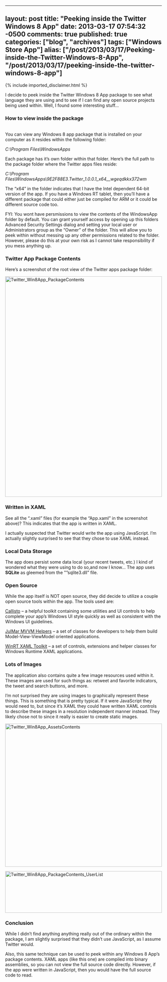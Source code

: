  ---
  layout: post
  title: "Peeking inside the Twitter Windows 8 App"
  date: 2013-03-17 07:54:32 -0500
  comments: true
  published: true
  categories: ["blog", "archives"]
  tags: ["Windows Store App"]
  alias: ["/post/2013/03/17/Peeking-inside-the-Twitter-Windows-8-App", "/post/2013/03/17/peeking-inside-the-twitter-windows-8-app"]
  ---
<!-- more -->
{% include imported_disclaimer.html %}
<p>I decide to peek inside the Twitter Windows 8 App package to see what language they are using and to see if I can find any open source projects being used within. Well, I found some interesting stuff…</p>  <h3>How to view inside the package</h3>  <p>   <br />You can view any Windows 8 app package that is installed on your computer as it resides within the following folder:</p>  <p><em>C:\Program Files\WindowsApps</em></p>  <p>Each package has it’s own folder within that folder. Here’s the full path to the package folder where the Twitter apps files reside:</p>  <p><em>C:\Program Files\WindowsApps\9E2F88E3.Twitter_1.0.0.1_x64__wgeqdkkx372wm</em></p>  <p>The “x64” in the folder indicates that I have the Intel dependent 64-bit version of the app. If you have a Windows RT tablet, then you’ll have a different package that could either just be compiled for ARM or it could be different source code too.</p>  <p>FYI: You wont have persmissions to view the contents of the WindowsApp folder by default. You can grant yourself access by opening up this folders Advanced Security Settings dialog and setting your local user or Administrators group as the “Owner” of the folder. This will allow you to peek within without messing up any other permissions related to the folder. However, please do this at your own risk as I cannot take responsibility if you mess anything up.</p>  <h3>Twitter App Package Contents</h3>  <p>Here’s a screenshot of the root view of the Twitter apps package folder:</p>  <p><a href="http://pietschsoft.com/image.axd?picture=Twitter_Win8App_PackageContents.png"><img title="Twitter_Win8App_PackageContents" style="border-top: 0px; border-right: 0px; background-image: none; border-bottom: 0px; padding-top: 0px; padding-left: 0px; border-left: 0px; display: inline; padding-right: 0px" border="0" alt="Twitter_Win8App_PackageContents" src="http://pietschsoft.com/image.axd?picture=Twitter_Win8App_PackageContents_thumb.png" width="504" height="710" /></a></p>  <h3>Written in XAML</h3>  <p>See all the “.xaml” files (for example the “App.xaml” in the screenshot above)? This indicates that the app is written in XAML.</p>  <p>I actually suspected that Twitter would write the app using JavaScript. I’m actually slightly surprised to see that they chose to use XAML instead.</p>  <h3>Local Data Storage</h3>  <p>The app does persist some data local (your recent tweets, etc.) I kind of wondered what they were using to do so,and now I know… The app uses <strong>SQLite</strong> as gleemed from the &quot;”sqlite3.dll” file.</p>  <h3>Open Source</h3>  <p>While the app itself is NOT open source, they did decide to utilize a couple open source tools within the app. The tools used are:</p>  <p><a href="http://winrtxamltoolkit.com/">Callisto</a> – a helpful toolkit containing some utilities and UI controls to help complete your app’s Windows UI style quickly as well as consistent with the Windows UI guidelines.</p>  <p><a href="http://mvvmhelpers.codeplex.com/">JulMar MVVM Helpers</a> – a set of classes for developers to help them build Model-View-ViewModel oriented applications.</p>  <p><a href="http://winrtxamltoolkit.codeplex.com/">WinRT XAML Toolkit</a> – a set of controls, extensions and helper classes for Windows Runtime XAML applications.</p>  <h3>Lots of Images</h3>  <p>The application also contains quite a few image resources used within it. These images are used for such things as: retweet and favorite indicators, the tweet and search buttons, and more.</p>  <p>I’m not surprised they are using images to graphically represent these things. This is something that is pretty typical. If it were JavaScript they would need to, but since it’s XAML they could have written XAML controls to describe these images in a resolution independent manner instead. They likely chose not to since it really is easier to create static images.</p>  <p><a href="http://pietschsoft.com/image.axd?picture=Twitter_Win8App_AssetsContents.png"><img title="Twitter_Win8App_AssetsContents" style="border-top: 0px; border-right: 0px; background-image: none; border-bottom: 0px; padding-top: 0px; padding-left: 0px; border-left: 0px; display: inline; padding-right: 0px" border="0" alt="Twitter_Win8App_AssetsContents" src="http://pietschsoft.com/image.axd?picture=Twitter_Win8App_AssetsContents_thumb.png" width="504" height="461" /></a></p>  <p><a href="http://pietschsoft.com/image.axd?picture=Twitter_Win8App_PackageContents_UserList.png"><img title="Twitter_Win8App_PackageContents_UserList" style="border-top: 0px; border-right: 0px; background-image: none; border-bottom: 0px; padding-top: 0px; padding-left: 0px; border-left: 0px; display: inline; padding-right: 0px" border="0" alt="Twitter_Win8App_PackageContents_UserList" src="http://pietschsoft.com/image.axd?picture=Twitter_Win8App_PackageContents_UserList_thumb.png" width="504" height="134" /></a></p>  <h3>Conclusion</h3>  <p>While I didn’t find anything anything really out of the ordinary within the package, I am slightly surprised that they didn’t use JavaScript, as I assume Twitter would.</p>  <p>Also, this same technique can be used to peek within any Windows 8 App’s package contents. XAML apps (like this one) are compiled into binary assemblies, so you can not view the full source code directly. However, if the app were written in JavaScript, then you would have the full source code to read.</p>
